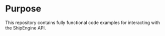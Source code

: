 # Purpose #
This repository contains fully functional code examples for interacting with the ShipEngine API.
